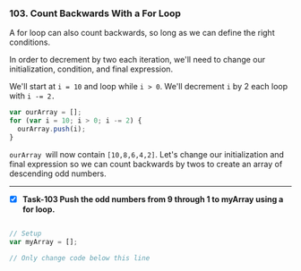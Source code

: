 ### 103. Count Backwards With a For Loop
A for loop can also count backwards, so long as we can define the right conditions.

In order to decrement by two each iteration, we'll need to change our initialization, condition, and final expression.

We'll start at `i = 10` and loop while `i > 0`. We'll decrement `i` by 2 each loop with `i -= 2.`
```js
var ourArray = [];
for (var i = 10; i > 0; i -= 2) {
  ourArray.push(i);
}
```
```ourArray ```will now contain ```[10,8,6,4,2]```. Let's change our initialization and final expression so we can count backwards by twos to create an array of descending odd numbers.
**********************************************
- [x] **Task-103 Push the odd numbers from 9 through 1 to myArray using a for loop.**

```js

// Setup
var myArray = [];

// Only change code below this line